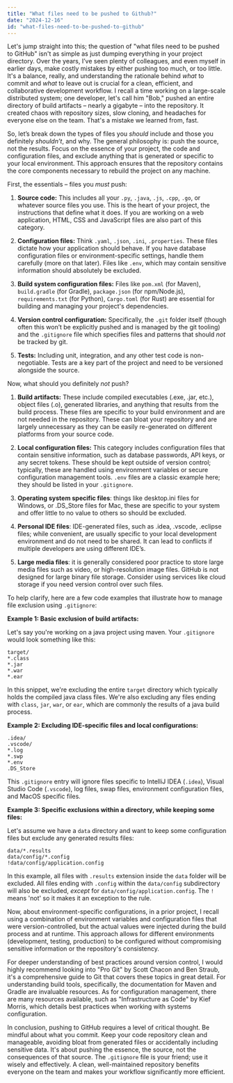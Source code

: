 ```yaml
---
title: "What files need to be pushed to Github?"
date: "2024-12-16"
id: "what-files-need-to-be-pushed-to-github"
---
```


Let's jump straight into this; the question of "what files need to be pushed to GitHub" isn't as simple as just dumping everything in your project directory. Over the years, I’ve seen plenty of colleagues, and even myself in earlier days, make costly mistakes by either pushing too much, or too little. It's a balance, really, and understanding the rationale behind *what* to commit and *what* to leave out is crucial for a clean, efficient, and collaborative development workflow. I recall a time working on a large-scale distributed system; one developer, let's call him "Bob," pushed an entire directory of build artifacts – nearly a gigabyte – into the repository. It created chaos with repository sizes, slow cloning, and headaches for everyone else on the team. That's a mistake we learned from, fast.

So, let’s break down the types of files you *should* include and those you definitely *shouldn’t*, and why. The general philosophy is: push the source, not the results. Focus on the essence of your project, the code and configuration files, and exclude anything that is generated or specific to your local environment. This approach ensures that the repository contains the core components necessary to rebuild the project on any machine.

First, the essentials – files you *must* push:

1.  **Source code:** This includes all your `.py`, `.java`, `.js`, `.cpp`, `.go`, or whatever source files you use. This is the heart of your project, the instructions that define what it does. If you are working on a web application, HTML, CSS and JavaScript files are also part of this category.

2.  **Configuration files:** Think `.yaml`, `.json`, `.ini`, `.properties`. These files dictate how your application should behave. If you have database configuration files or environment-specific settings, handle them carefully (more on that later). Files like `.env`, which may contain sensitive information should absolutely be excluded.

3.  **Build system configuration files:** Files like `pom.xml` (for Maven), `build.gradle` (for Gradle), `package.json` (for npm/Node.js), `requirements.txt` (for Python), `Cargo.toml` (for Rust) are essential for building and managing your project's dependencies.

4.  **Version control configuration:** Specifically, the `.git` folder itself (though often this won’t be explicitly pushed and is managed by the git tooling) and the `.gitignore` file which specifies files and patterns that should *not* be tracked by git.

5.  **Tests:** Including unit, integration, and any other test code is non-negotiable. Tests are a key part of the project and need to be versioned alongside the source.

Now, what should you definitely *not* push?

1.  **Build artifacts:** These include compiled executables (.exe, .jar, etc.), object files (.o), generated libraries, and anything that results from the build process. These files are specific to your build environment and are not needed in the repository. These can bloat your repository and are largely unnecessary as they can be easily re-generated on different platforms from your source code.

2.  **Local configuration files:** This category includes configuration files that contain sensitive information, such as database passwords, API keys, or any secret tokens. These should be kept outside of version control; typically, these are handled using environment variables or secure configuration management tools. `.env` files are a classic example here; they should be listed in your `.gitignore`.

3.  **Operating system specific files**: things like desktop.ini files for Windows, or .DS_Store files for Mac, these are specific to your system and offer little to no value to others so should be excluded.

4.  **Personal IDE files**: IDE-generated files, such as .idea, .vscode, .eclipse files; while convenient, are usually specific to your local development environment and do not need to be shared. It can lead to conflicts if multiple developers are using different IDE’s.

5.  **Large media files**: it is generally considered poor practice to store large media files such as video, or high-resolution image files. GitHub is not designed for large binary file storage. Consider using services like cloud storage if you need version control over such files.

To help clarify, here are a few code examples that illustrate how to manage file exclusion using `.gitignore`:

**Example 1: Basic exclusion of build artifacts:**

Let's say you're working on a java project using maven. Your `.gitignore` would look something like this:

```
target/
*.class
*.jar
*.war
*.ear
```

In this snippet, we're excluding the entire `target` directory which typically holds the compiled java class files. We're also excluding any files ending with `class`, `jar`, `war`, or `ear`, which are commonly the results of a java build process.

**Example 2: Excluding IDE-specific files and local configurations:**

```
.idea/
.vscode/
*.log
*.swp
*.env
.DS_Store
```

This `.gitignore` entry will ignore files specific to IntelliJ IDEA (`.idea`), Visual Studio Code (`.vscode`), log files, swap files, environment configuration files, and MacOS specific files.

**Example 3: Specific exclusions within a directory, while keeping some files:**

Let's assume we have a `data` directory and want to keep some configuration files but exclude any generated results files:

```
data/*.results
data/config/*.config
!data/config/application.config
```

In this example, all files with `.results` extension inside the `data` folder will be excluded. All files ending with `.config` within the `data/config` subdirectory will also be excluded, *except* for `data/config/application.config`. The `!` means 'not' so it makes it an exception to the rule.

Now, about environment-specific configurations, in a prior project, I recall using a combination of environment variables and configuration files that were version-controlled, but the actual values were injected during the build process and at runtime. This approach allows for different environments (development, testing, production) to be configured without compromising sensitive information or the repository's consistency.

For deeper understanding of best practices around version control, I would highly recommend looking into "Pro Git" by Scott Chacon and Ben Straub, it's a comprehensive guide to Git that covers these topics in great detail. For understanding build tools, specifically, the documentation for Maven and Gradle are invaluable resources. As for configuration management, there are many resources available, such as "Infrastructure as Code" by Kief Morris, which details best practices when working with systems configuration.

In conclusion, pushing to GitHub requires a level of critical thought. Be mindful about what you commit. Keep your code repository clean and manageable, avoiding bloat from generated files or accidentally including sensitive data. It's about pushing the essence, the source, not the consequences of that source. The `.gitignore` file is your friend; use it wisely and effectively. A clean, well-maintained repository benefits everyone on the team and makes your workflow significantly more efficient.
